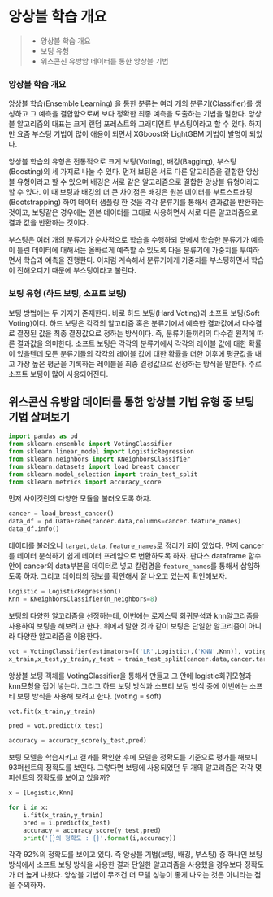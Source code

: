 # 앙상블 학습 개요

> - 앙상블 학습 개요
> - 보팅 유형
> - 위스콘신 유방암 데이터를 통한 앙상블 기법



### 앙상블 학습 개요



 앙상블 학습(Ensemble Learning) 을 통한 분류는 여러 개의 분류기(Classifier)를 생성하고 그 예측을 결합함으로써 보다 정확한 최종 예측을 도출하는 기법을 말한다. 앙상블 알고리즘의 대표는 크게 랜덤 포레스트와 그래디언트 부스팅이라고 할 수 있다. 하지만 요즘 부스팅 기법이 많이 애용이 되면서 XGboost와 LightGBM 기법이 발명이 되었다.

 

 

 앙상블 학습의 유형은 전통적으로 크게 보팅(Voting), 배깅(Bagging), 부스팅(Boosting)의 세 가지로 나눌 수 있다. 먼저 보팅은 서로 다른 알고리즘을 결합한 앙상블 유형이라고 할 수 있으며 배깅은 서로 같은 알고리즘으로 결합한 앙상블 유형이라고 할 수 있다. 이 때 보팅과 배깅의 더 큰 차이점은 배깅은 원본 데이터를 부트스트래핑(Bootstrapping) 하여 데이터 샘플링 한 것을 각각 분류기를 통해서 결과값을 반환하는 것이고, 보팅같은 경우에는 원본 데이터를 그대로 사용하면서 서로 다른 알고리즘으로 결과 값을 반환하는 것이다.

 부스팅은 여러 개의 분류기가 순차적으로 학습을 수행하되 앞에서 학습한 분류기가 예측이 틀린 데이터에 대해서는 올바르게 예측할 수 있도록 다음 분류기에 가중치를 부여하면서 학습과 예측을 진행한다. 이처럼 계속해서 분류기에게 가중치를 부스팅하면서 학습이 진해오디기 때문에 부스팅이라고 불린다.



### **보팅 유형 (하드 보팅, 소프트 보팅)**



 보팅 방법에는 두 가지가 존재한다. 바로 하드 보팅(Hard Voting)과 소프트 보팅(Soft Voting)이다. 하드 보팅은 각각의 알고리즘 혹은 분류기에서 예측한 결과값에서 다수결로 결정된 값을 최종 결정값으로 정하는 방식이다. 즉, 분류기들끼리의 다수결 원칙에 따른 결과값을 의미한다. 소프트 보팅은 각각의 분류기에서 각각의 레이블 값에 대한 확률이 있을텐데 모든 분류기들의 각각의 레이블 값에 대한 확률을 더한 이후에 평균값을 내고 가장 높은 평균을 기록하는 레이블을 최종 결정값으로 선정하는 방식을 말한다. 주로 소프트 보팅이 많이 사용되어진다.



## **위스콘신 유방암 데이터를 통한 앙상블 기법 유형 중 보팅 기법 살펴보기**



```python
import pandas as pd
from sklearn.ensemble import VotingClassifier
from sklearn.linear_model import LogisticRegression
from sklearn.neighbors import KNeighborsClassifier
from sklearn.datasets import load_breast_cancer
from sklearn.model_selection import train_test_split
from sklearn.metrics import accuracy_score
```



먼저 사이킷런의 다양한 모듈을 불러오도록 하자.



```python
cancer = load_breast_cancer()
data_df = pd.DataFrame(cancer.data,columns=cancer.feature_names)
data_df.info()
```



 데이터를 불러오니 `target`, `data`, `feature_names`로 정리가 되어 있었다. 먼저 cancer를 데이터 분석하기 쉽게 데이터 프레임으로 변환하도록 하자. 판다스 dataframe 함수안에 cancer의 data부분을 데이터로 넣고 칼럼명을 `feature_names`를 통해서 삽입하도록 하자. 그리고 데이터의 정보를 확인해서 잘 나오고 있는지 확인해보자.

```python
Logistic = LogisticRegression()
Knn = KNeighborsClassifier(n_neighbors=8)
```



 보팅의 다양한 알고리즘을 선정하는데, 이번에는 로지스틱 회귀분석과 knn알고리즘을 사용하여 보팅을 해보려고 한다. 위에서 말한 것과 같이 보팅은 단일한 알고리즘이 아니라 다양한 알고리즘을 이용한다.

```python
vot = VotingClassifier(estimators=[('LR',Logistic),('KNN',Knn)], voting='soft')
x_train,x_test,y_train,y_test = train_test_split(cancer.data,cancer.target,test_size = 0.2, random_state = 10)
```



 앙상블 보팅 객체를 VotingClassifier을 통해서 만들고 그 안에 logistic회귀모형과 knn모형을 집어 넣는다. 그리고 하드 보팅 방식과 소프티 보팅 방식 중에 이번에는 소프티 보팅 방식을 사용해 보려고 한다. (voting = soft)



```python
vot.fit(x_train,y_train)

pred = vot.predict(x_test)

accuracy = accuracy_score(y_test,pred)
```



 보팅 모델을 학습시키고 결과를 확인한 후에 모델을 정확도를 기준으로 평가를 해보니 93퍼센트의 정확도를 보인다. 그렇다면 보팅에 사용되었던 두 개의 알고리즘은 각각 몇 퍼센트의 정확도를 보이고 있을까?



```python
x = [Logistic,Knn]

for i in x:
    i.fit(x_train,y_train)
    pred = i.predict(x_test)
    accuracy = accuracy_score(y_test,pred)
    print('{}의 정확도 : {}'.format(i,accuracy))
```



  각각 92%의 정확도를 보이고 있다. 즉 앙상블 기법(보팅, 배깅, 부스팅) 중 하나인 보팅 방식에서 소프트 보팅 방식을 사용한 결과 단일한 알고리즘을 사용했을 경우보다 정확도가 더 높게 나왔다. 앙상블 기법이 무조건 더 모델 성능이 좋게 나오는 것은 아니라는 점을 주의하자.